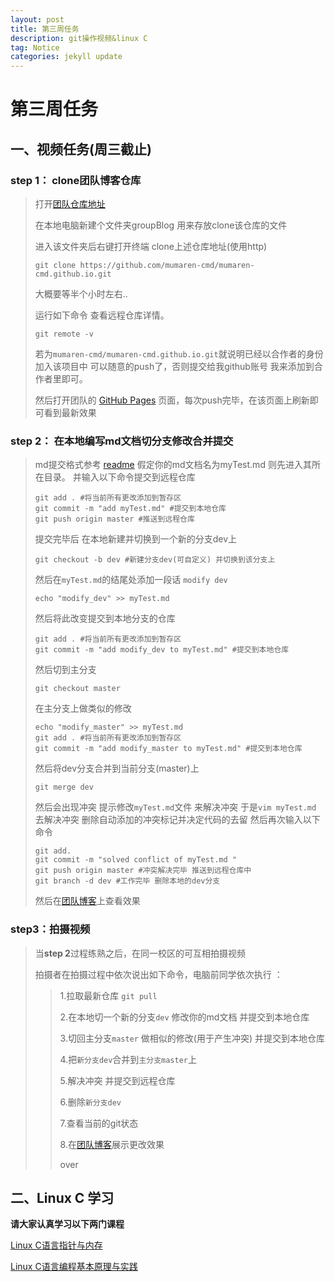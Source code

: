 ```yaml
---
layout: post
title: 第三周任务
description: git操作视频&linux C
tag: Notice
categories: jekyll update
---
```


# 第三周任务

## 一、视频任务(周三截止)

### step 1： clone团队博客仓库

> 打开[团队仓库地址](https://github.com/mumaren-cmd/mumaren-cmd.github.io)
>
> 在本地电脑新建个文件夹groupBlog 用来存放clone该仓库的文件
>
> 进入该文件夹后右键打开终端 clone上述仓库地址(使用http)
>
> ```shell
> git clone https://github.com/mumaren-cmd/mumaren-cmd.github.io.git
> ```
>
> 大概要等半个小时左右..
>
> 运行如下命令 查看远程仓库详情。
>
> ```shell
> git remote -v
> ```
>
> 若为`mumaren-cmd/mumaren-cmd.github.io.git`就说明已经以合作者的身份加入该项目中 可以随意的push了，否则提交给我github账号 我来添加到合作者里即可。
>
> 然后打开团队的    [GitHub Pages]( https://mumaren-cmd.github.io/)   页面，每次push完毕，在该页面上刷新即可看到最新效果

### step 2： 在本地编写md文档切分支修改合并提交

> md提交格式参考 [readme](https://mumaren-cmd.github.io/2020/12/readme/)
> 假定你的md文档名为myTest.md 则先进入其所在目录。
> 并输入以下命令提交到远程仓库
>
> ```shell
> git add . #将当前所有更改添加到暂存区
> git commit -m "add myTest.md" #提交到本地仓库
> git push origin master #推送到远程仓库
> ```
> 提交完毕后 在本地新建并切换到一个新的分支dev上
> ```shell
> git checkout -b dev #新建分支dev(可自定义) 并切换到该分支上
> ```
> 然后在`myTest.md`的结尾处添加一段话 `modify dev`
> ```shell
> echo "modify_dev" >> myTest.md
> ```
> 然后将此改变提交到本地分支的仓库
> ```shell
> git add . #将当前所有更改添加到暂存区
> git commit -m "add modify_dev to myTest.md" #提交到本地仓库
> ```
> 然后切到主分支
> ```shell
> git checkout master
> ```
> 在主分支上做类似的修改
> ```shell
> echo "modify_master" >> myTest.md
> git add . #将当前所有更改添加到暂存区
> git commit -m "add modify_master to myTest.md" #提交到本地仓库
> ```
> 然后将dev分支合并到当前分支(master)上
> ```shell
> git merge dev
> ```
> 然后会出现冲突 提示修改`myTest.md`文件 来解决冲突
> 于是`vim myTest.md` 去解决冲突 删除自动添加的冲突标记并决定代码的去留
> 然后再次输入以下命令
> ```shell
> git add.
> git commit -m "solved conflict of myTest.md "
> git push origin master #冲突解决完毕 推送到远程仓库中
> git branch -d dev #工作完毕 删除本地的dev分支
> ```
> 然后在[团队博客](https://mumaren-cmd.github.io)上查看效果
### step3：拍摄视频

> 当**step 2**过程练熟之后，在同一校区的可互相拍摄视频 
>
> 拍摄者在拍摄过程中依次说出如下命令，电脑前同学依次执行 ：
>
> > 1.拉取最新仓库 `git pull` 
> >
> > 2.在本地切一个新的分支`dev` 修改你的md文档 并提交到本地仓库
> >
> > 3.切回主分支`master` 做相似的修改(用于产生冲突) 并提交到本地仓库
> >
> > 4.把`新分支dev`合并到`主分支master`上
> >
> > 5.解决冲突 并提交到远程仓库 
> >
> > 6.删除`新分支dev`
> >
> > 7.查看当前的git状态
> >
> > 8.在[团队博客](https://mumaren-cmd.github.io)展示更改效果
> > 
> > over

## 二、Linux C 学习

**请大家认真学习以下两门课程**

[Linux C语言指针与内存](https://www.imooc.com/learn/394)

[Linux C语言编程基本原理与实践](https://www.imooc.com/learn/248)

